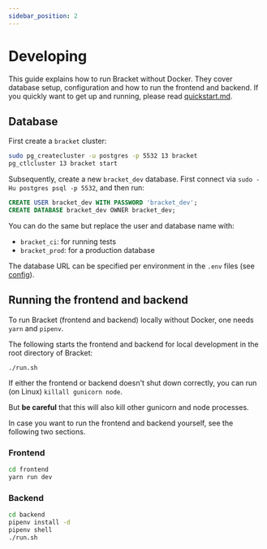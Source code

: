 ```yaml
---
sidebar_position: 2
---
```


# Developing

This guide explains how to run Bracket without Docker. They cover database setup, configuration and
how to run the frontend and backend. If you quickly want to get up and running, please read
[quickstart.md](../running-bracket/quickstart.md).

## Database

First create a `bracket` cluster:

```bash
sudo pg_createcluster -u postgres -p 5532 13 bracket
pg_ctlcluster 13 bracket start
```

Subsequently, create a new `bracket_dev` database. First connect via `sudo -Hu postgres psql -p
5532`, and then run:

```sql
CREATE USER bracket_dev WITH PASSWORD 'bracket_dev';
CREATE DATABASE bracket_dev OWNER bracket_dev;
```

You can do the same but replace the user and database name with:

- `bracket_ci`: for running tests
- `bracket_prod`: for a production database

The database URL can be specified per environment in the `.env` files (see
[config](../running-bracket/configuration.md)).

## Running the frontend and backend

To run Bracket (frontend and backend) locally without Docker, one needs `yarn` and `pipenv`.

The following starts the frontend and backend for local development in the root
directory of Bracket:

```shell
./run.sh
```

If either the frontend or backend doesn't shut down correctly, you can run (on Linux)
`killall gunicorn node`.

But **be careful** that this will also kill other gunicorn and node processes.

In case you want to run the frontend and backend yourself, see the following
two sections.

### Frontend

```bash
cd frontend
yarn run dev
```

### Backend

```bash
cd backend
pipenv install -d
pipenv shell
./run.sh
```
